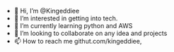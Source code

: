 - 👋 Hi, I’m @Kingeddiee
- 👀 I’m interested in getting into tech.
- 🌱 I’m currently learning python and AWS 
- 💞️ I’m looking to collaborate on any idea and projects 
- 📫 How to reach me githut.com/kingeddiee, 

<!---
Kingeddiee/Kingeddiee is a ✨ special ✨ repository because its `README.md` (this file) appears on your GitHub profile.
You can click the Preview link to take a look at your changes.
--->
